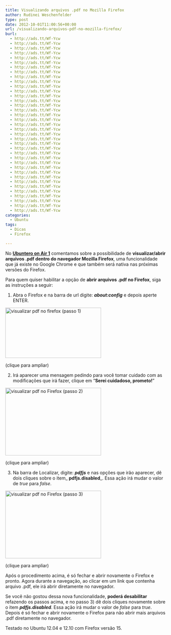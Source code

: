 ```yaml
---
title: Visualizando arquivos .pdf no Mozilla Firefox
author: Rudinei Weschenfelder
type: post
date: 2012-10-01T11:00:56+00:00
url: /visualizando-arquivos-pdf-no-mozilla-firefox/
burl:
  - http://ads.tt/Wf-Ycw
  - http://ads.tt/Wf-Ycw
  - http://ads.tt/Wf-Ycw
  - http://ads.tt/Wf-Ycw
  - http://ads.tt/Wf-Ycw
  - http://ads.tt/Wf-Ycw
  - http://ads.tt/Wf-Ycw
  - http://ads.tt/Wf-Ycw
  - http://ads.tt/Wf-Ycw
  - http://ads.tt/Wf-Ycw
  - http://ads.tt/Wf-Ycw
  - http://ads.tt/Wf-Ycw
  - http://ads.tt/Wf-Ycw
  - http://ads.tt/Wf-Ycw
  - http://ads.tt/Wf-Ycw
  - http://ads.tt/Wf-Ycw
  - http://ads.tt/Wf-Ycw
  - http://ads.tt/Wf-Ycw
  - http://ads.tt/Wf-Ycw
  - http://ads.tt/Wf-Ycw
  - http://ads.tt/Wf-Ycw
  - http://ads.tt/Wf-Ycw
  - http://ads.tt/Wf-Ycw
  - http://ads.tt/Wf-Ycw
  - http://ads.tt/Wf-Ycw
  - http://ads.tt/Wf-Ycw
  - http://ads.tt/Wf-Ycw
  - http://ads.tt/Wf-Ycw
  - http://ads.tt/Wf-Ycw
  - http://ads.tt/Wf-Ycw
  - http://ads.tt/Wf-Ycw
  - http://ads.tt/Wf-Ycw
  - http://ads.tt/Wf-Ycw
  - http://ads.tt/Wf-Ycw
  - http://ads.tt/Wf-Ycw
  - http://ads.tt/Wf-Ycw
  - http://ads.tt/Wf-Ycw
categories:
  - Ubuntu
tags:
  - Dicas
  - Firefox

---
```

No **[Ubuntero on Air 1][1]** comentamos sobre a possibilidade de **visualizar/abrir arquivos .pdf dentro do navegador Mozilla Firefox**, uma funcionalidade que já existe no Google Chrome e que também será nativa nas próximas versões do Firefox.

Para quem quiser habilitar a opção de **abrir arquivos .pdf no Firefox**, siga as instruções a seguir:

1) Abra o Firefox e na barra de url digite: _**about:config**_ e depois aperte ENTER.<figure id="attachment_4009" style="max-width: 300px" class="wp-caption aligncenter">

[<img class="size-medium wp-image-4009" src="http://www.ubuntero.com.br/wp-content/uploads/2012/09/visualizar-pdf-no-firefox-1-300x157.png" alt="visualizar pdf no firefox (passo 1)" width="300" height="157" />][2]<figcaption class="wp-caption-text">(clique para ampliar)</figcaption></figure> 

2) Irá aparecer uma mensagem pedindo para você tomar cuidado com as modificações que irá fazer, clique em &#8220;**Serei cuidadoso, prometo!**&#8221;<figure id="attachment_4010" style="max-width: 300px" class="wp-caption aligncenter">

[<img class="size-medium wp-image-4010" src="http://www.ubuntero.com.br/wp-content/uploads/2012/09/visualizar-pdf-no-firefox-2-300x211.png" alt="visualizar pdf no Firefox (passo 2)" width="300" height="211" />][3]<figcaption class="wp-caption-text">(clique para ampliar)</figcaption></figure> 

3) Na barra de Localizar, digite: _**pdfjs**_ e nas opções que irão aparecer, dê dois cliques sobre o item_ **pdfjs.disabled**_. Essa ação irá mudar o valor de _true_ para _false_.<figure id="attachment_4011" style="max-width: 300px" class="wp-caption aligncenter">

[<img class="size-medium wp-image-4011" src="http://www.ubuntero.com.br/wp-content/uploads/2012/09/visualizar-pdf-no-firefox-3-300x211.png" alt="visualizar pdf no Firefox (passo 3)" width="300" height="211" />][4]<figcaption class="wp-caption-text">(clique para ampliar)</figcaption></figure> 

Após o procedimento acima, é só fechar e abrir novamente o Firefox e pronto. Agora durante a navegação, ao clicar em um link que contenha arquivo .pdf, ele irá abrir diretamente no navegador.

Se você não gostou dessa nova funcionalidade, **poderá desabilitar** refazendo os passos acima, e no passo 3) dê dois cliques novamente sobre o item _**pdfjs.disabled**_. Essa ação irá mudar o valor de _false_ para _true_. Depois é só fechar e abrir novamente o Firefox para não abrir mais arquivos .pdf diretamente no navegador.

Testado no Ubuntu 12.04 e 12.10 com Firefox versão 15.

 [1]: http://www.ubuntero.com.br/2012/09/ubuntero-on-air-1/ "Ubuntero on Air 1"
 [2]: http://www.ubuntero.com.br/wp-content/uploads/2012/09/visualizar-pdf-no-firefox-1.png
 [3]: http://www.ubuntero.com.br/wp-content/uploads/2012/09/visualizar-pdf-no-firefox-2.png
 [4]: http://www.ubuntero.com.br/wp-content/uploads/2012/09/visualizar-pdf-no-firefox-3.png
